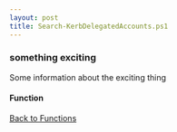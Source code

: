 ```yaml
---
layout: post
title: Search-KerbDelegatedAccounts.ps1
---
```


### something exciting

Some information about the exciting thing

#### Function

<script src="https://gist-it.appspot.com/github.com/BanterBoy/scripts-blog/blob/master/PowerShell/functions/Search-KerbDelegatedAccounts.ps1"></script>

<a href="/menu/_pages/functions.html">Back to Functions</a>
